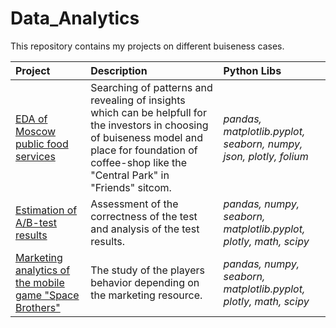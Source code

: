 # Data_Analytics
 This repository contains my projects on different buiseness cases.
 
 | Project | Description | Python Libs | 
|:-----------------|:---------|:----------------------- |
|[EDA of Moscow public food services](EDA_Moscow_public_food_service)|Searching of patterns and revealing of insights which can be helpfull for the investors in choosing of buiseness model and place for foundation of coffee-shop like the "Central Park" in "Friends" sitcom.|*pandas, matplotlib.pyplot, seaborn, numpy, json, plotly, folium* |
|[Estimation of A/B-test results](funnel_AB_test_results)|Assessment of the correctness of the test and analysis of the test results.|*pandas, numpy, seaborn, matplotlib.pyplot, plotly, math, scipy*|
|[Marketing analytics of the mobile game "Space Brothers"](marketing_analytics_gamedev)|The study of the players behavior depending on the marketing resource.|*pandas, numpy, seaborn, matplotlib.pyplot, plotly, math, scipy*|

